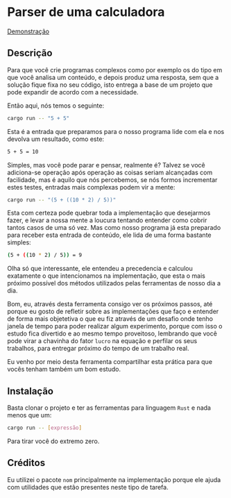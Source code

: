 # Parser de uma calculadora

[Demonstração](https://ktfth.github.io/calc)

## Descrição

Para que você crie programas complexos como por exemplo
os do tipo em que você analisa um conteúdo, e depois produz uma
resposta, sem que a solução fique fixa no seu código, isto entrega
a base de um projeto que pode expandir de acordo com a necessidade.

Então aqui, nós temos o seguinte:

```bash
cargo run -- "5 + 5"
```

Esta é a entrada que preparamos para o nosso programa lide
com ela e nos devolva um resultado, como este:

```bash
5 + 5 = 10
```

Simples, mas você pode parar e pensar, realmente é?
Talvez se você adiciona-se operação após operação as coisas
seriam alcançadas com facilidade, mas é aquilo que nós percebemos,
se nós formos incrementar estes testes, entradas mais complexas podem
vir a mente:

```bash
cargo run -- "(5 + ((10 * 2) / 5))"
```

Esta com certeza pode quebrar toda a implementação que desejarmos fazer,
e levar a nossa mente a loucura tentando entender como cobrir tantos
casos de uma só vez. Mas como nosso programa já esta preparado para receber
esta entrada de conteúdo, ele lida de uma forma bastante simples:

```bash
(5 + ((10 * 2) / 5)) = 9
```

Olha só que interessante, ele entendeu a precedencia e calculou exatamente
o que intencionamos na implementação, que esta o mais próximo possível dos
métodos utilizados pelas ferramentas de nosso dia a dia.

Bom, eu, através desta ferramenta consigo ver os próximos passos, até porque
eu gosto de refletir sobre as implementações que faço e entender de forma
mais objetetiva o que eu fiz através de um desafio onde tenho janela de tempo
para poder realizar algum experimento, porque com isso o estudo fica divertido
e ao mesmo tempo proveitoso, lembrando que você pode virar a chavinha do fator
`lucro` na equação e perfilar os seus trabalhos, para entregar próximo do tempo
de um trabalho real.

Eu venho por meio desta ferramenta compartilhar esta prática para que vocês tenham
também um bom estudo.

## Instalação

Basta clonar o projeto e ter as ferramentas para linguagem `Rust` e nada menos
que um:

```bash
cargo run -- [expressão]
```

Para tirar você do extremo zero.

## Créditos

Eu utilizei o pacote `nom` principalmente na implementação porque
ele ajuda com utilidades que estão presentes neste tipo de tarefa.